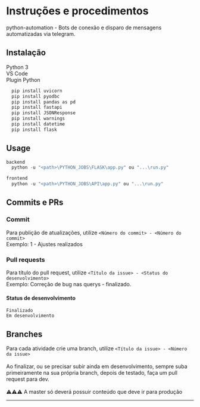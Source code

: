# Instruções e procedimentos


python-automation - Bots de conexão e disparo de mensagens automatizadas via telegram.

## Instalação
  Python 3 <br />
  VS Code <br />
  Plugin Python

```bash
  pip install uvicorn
  pip install pyodbc
  pip install pandas as pd
  pip install fastapi
  pip install JSONResponse
  pip install warnings
  pip install datetime
  pip install flask
```

## Usage

```python
backend
  python -u "<path>\PYTHON_JOBS\FLASK\app.py" ou "...\run.py"

frontend
  python -u "<path>\PYTHON_JOBS\API\app.py" ou "...\run.py"
```

## Commits e PRs

### Commit
  Para publição de atualizações, utilize ```<Número do commit> - <Número do commit>``` <br />
  Exemplo: 1 - Ajustes realizados
  
 ### Pull requests
  Para título do pull request, utilize ```<Título da issue> - <Status do desenvolvimento>``` <br />
  Exemplo: Correção de bug nas querys - finalizado.
  
  #### Status de desenvolvimento
    Finalizado
    Em desenvolvimento
    
## Branches
  Para cada atividade crie uma branch, utilize ```<Título da issue> - <Número da issue>``` <br /><br />
  Ao finalizar, ou se precisar subir ainda em desenvolvimento, sempre suba primeiramente na sua própria branch, depois de testado, faça um pull request para dev. <br /><br />
  ⚠️⚠️⚠️ A master só deverá possuir conteúdo que deve ir para produção
  
  ---
